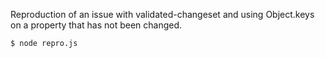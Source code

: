 Reproduction of an issue with validated-changeset and using Object.keys on a property that has not been changed.

`$ node repro.js`
